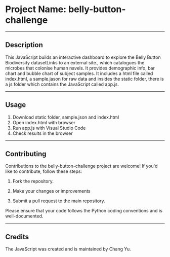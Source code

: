# Project Name: belly-button-challenge

---

## Description

This JavaScript builds an interactive dashboard to explore the Belly Button Biodiversity datasetLinks to an external site., which catalogues the microbes that colonise human navels. It provides demographic info, bar chart and bubble chart of subject samples. It includes a html file called index.html, a sample.jason for raw data and insides the static folder, there is a js folder which contains the JavaScript called app.js.



---

## Usage

1. Download static folder, sample.json and index.html
2. Open index.html with browser
3. Run app.js with Visual Studio Code
4. Check results in the browser
---

## Contributing

Contributions to the belly-button-challenge project are welcome! If you'd like to contribute, follow these steps:

1. Fork the repository.

2. Make your changes or improvements 

3. Submit a pull request to the main repository.

Please ensure that your code follows the Python coding conventions and is well-documented.


---

## Credits
The JavaScript was created and is maintained by Chang Yu.
